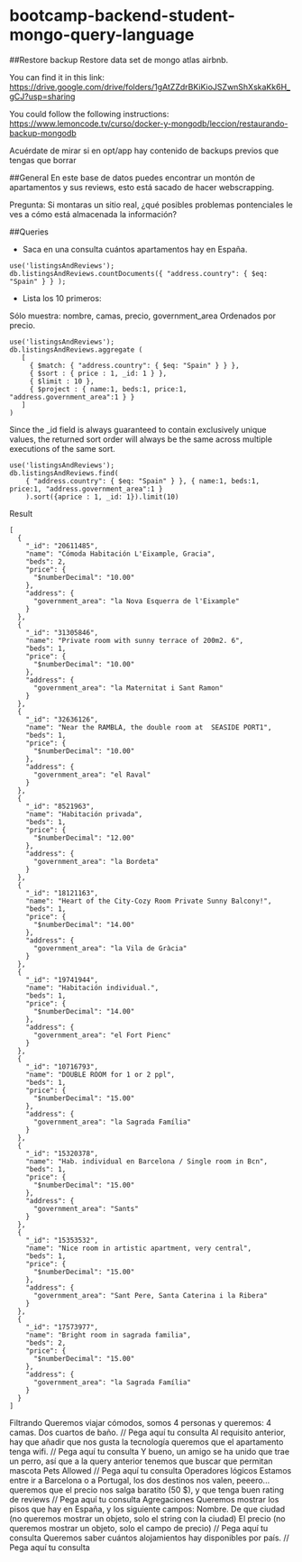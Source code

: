 # bootcamp-backend-student-mongo-query-language

##Restore backup
Restore data set de mongo atlas airbnb.

You can find it in this link: https://drive.google.com/drive/folders/1gAtZZdrBKiKioJSZwnShXskaKk6H_gCJ?usp=sharing

You could follow the following instructions: https://www.lemoncode.tv/curso/docker-y-mongodb/leccion/restaurando-backup-mongodb

Acuérdate de mirar si en opt/app hay contenido de backups previos que tengas que borrar

##General
En este base de datos puedes encontrar un montón de apartamentos y sus reviews, esto está sacado de hacer webscrapping.

Pregunta: Si montaras un sitio real, ¿qué posibles problemas pontenciales le ves a cómo está almacenada la información?

##Queries

* Saca en una consulta cuántos apartamentos hay en España.
```
use('listingsAndReviews');
db.listingsAndReviews.countDocuments({ "address.country": { $eq: "Spain" } } );
```
* Lista los 10 primeros:

Sólo muestra: nombre, camas, precio, government_area
Ordenados por precio.

```
use('listingsAndReviews');
db.listingsAndReviews.aggregate ( 
   [
     { $match: { "address.country": { $eq: "Spain" } } },
     { $sort : { price : 1, _id: 1 } },
     { $limit : 10 },
     { $project : { name:1, beds:1, price:1, "address.government_area":1 } }
   ]
)
```
Since the _id field is always guaranteed to contain exclusively unique values, the returned sort order will always be the same across multiple executions of the same sort.

```
use('listingsAndReviews');
db.listingsAndReviews.find(
    { "address.country": { $eq: "Spain" } }, { name:1, beds:1, price:1, "address.government_area":1 } 
    ).sort({aprice : 1, _id: 1}).limit(10)
```
Result
```
[
  {
    "_id": "20611485",
    "name": "Cómoda Habitación L'Eixample, Gracia",
    "beds": 2,
    "price": {
      "$numberDecimal": "10.00"
    },
    "address": {
      "government_area": "la Nova Esquerra de l'Eixample"
    }
  },
  {
    "_id": "31305846",
    "name": "Private room with sunny terrace of 200m2. 6",
    "beds": 1,
    "price": {
      "$numberDecimal": "10.00"
    },
    "address": {
      "government_area": "la Maternitat i Sant Ramon"
    }
  },
  {
    "_id": "32636126",
    "name": "Near the RAMBLA, the double room at  SEASIDE PORT1",
    "beds": 1,
    "price": {
      "$numberDecimal": "10.00"
    },
    "address": {
      "government_area": "el Raval"
    }
  },
  {
    "_id": "8521963",
    "name": "Habitación privada",
    "beds": 1,
    "price": {
      "$numberDecimal": "12.00"
    },
    "address": {
      "government_area": "la Bordeta"
    }
  },
  {
    "_id": "18121163",
    "name": "Heart of the City-Cozy Room Private Sunny Balcony!",
    "beds": 1,
    "price": {
      "$numberDecimal": "14.00"
    },
    "address": {
      "government_area": "la Vila de Gràcia"
    }
  },
  {
    "_id": "19741944",
    "name": "Habitación individual.",
    "beds": 1,
    "price": {
      "$numberDecimal": "14.00"
    },
    "address": {
      "government_area": "el Fort Pienc"
    }
  },
  {
    "_id": "10716793",
    "name": "DOUBLE ROOM for 1 or 2 ppl",
    "beds": 1,
    "price": {
      "$numberDecimal": "15.00"
    },
    "address": {
      "government_area": "la Sagrada Família"
    }
  },
  {
    "_id": "15320378",
    "name": "Hab. individual en Barcelona / Single room in Bcn",
    "beds": 1,
    "price": {
      "$numberDecimal": "15.00"
    },
    "address": {
      "government_area": "Sants"
    }
  },
  {
    "_id": "15353532",
    "name": "Nice room in artistic apartment, very central",
    "beds": 1,
    "price": {
      "$numberDecimal": "15.00"
    },
    "address": {
      "government_area": "Sant Pere, Santa Caterina i la Ribera"
    }
  },
  {
    "_id": "17573977",
    "name": "Bright room in sagrada familia",
    "beds": 2,
    "price": {
      "$numberDecimal": "15.00"
    },
    "address": {
      "government_area": "la Sagrada Família"
    }
  }
]
```

Filtrando
Queremos viajar cómodos, somos 4 personas y queremos:
4 camas.
Dos cuartos de baño.
// Pega aquí tu consulta
Al requisito anterior, hay que añadir que nos gusta la tecnología queremos que el apartamento tenga wifi.
// Pega aquí tu consulta
Y bueno, un amigo se ha unido que trae un perro, así que a la query anterior tenemos que buscar que permitan mascota Pets Allowed
// Pega aquí tu consulta
Operadores lógicos
Estamos entre ir a Barcelona o a Portugal, los dos destinos nos valen, peeero... queremos que el precio nos salga baratito (50 $), y que tenga buen rating de reviews
// Pega aquí tu consulta
Agregaciones
Queremos mostrar los pisos que hay en España, y los siguiente campos:
Nombre.
De que ciudad (no queremos mostrar un objeto, solo el string con la ciudad)
El precio (no queremos mostrar un objeto, solo el campo de precio)
// Pega aquí tu consulta
Queremos saber cuántos alojamientos hay disponibles por país.
// Pega aquí tu consulta